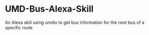 # UMD-Bus-Alexa-Skill
An Alexa skill using umdio to get bus information for the next bus of a specific route
